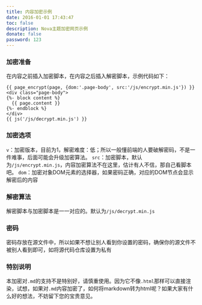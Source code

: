 ```yaml
---
title: 内容加密示例
date: 2016-01-01 17:43:47
toc: false
description: Nova主题加密网页示例
donate: false
password: 123
---
```


### 加密准备
在内容之前插入加密脚本，在内容之后插入解密脚本，示例代码如下：

``` htmlbars
{{ page_encrypt(page, {dom:'.page-body', src:'/js/encrypt.min.js'}) }}
<div class="page-body">
{%- block content %}
  {{ page.content }}
{%- endblock %}
</div>
{{ js('/js/decrypt.min.js') }}
```

### 加密选项
`v`：加密版本，目前为1，解密难度：低；所以一般懂前端的人要破解密码，不是一件难事，后面可能会升级加密算法。
`src`：加密脚本，默认为`/js/encrypt.min.js`，内容加密算法不在这里，估计有人不信，那自己看脚本吧。
`dom`：加密对象DOM元素的选择器，如果密码正确，对应的DOM节点会显示解密后的内容

### 解密算法
解密脚本与加密脚本是一一对应的。默认为`/js/decrypt.min.js`

### 密码
密码存放在源文件中，所以如果不想让别人看到你设置的密码，确保你的源文件不被别人看到即可，如将源代码仓库设置为私有

### 特别说明
本加密对`.md`的支持不是特别好，请慎重使用。因为它不像`.html`那样可以直接渲染，试想，如果对`.md`内容加密了，如何将markdown转为html呢？如果大家有什么好的想法，不妨留下您的宝贵意见。
